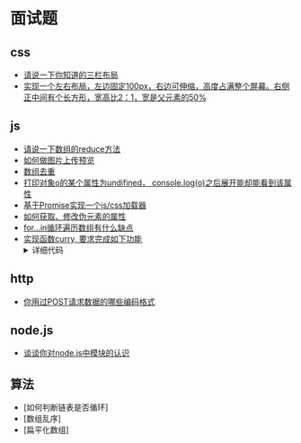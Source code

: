 # 面试题
## css
+ [请说一下你知道的三栏布局](../src/css/layout/css-layout1.html)
+ [实现一个左右布局，左边固定100px，右边可伸缩，高度占满整个屏幕。右侧正中间有个长方形，宽高比2：1，宽是父元素的50%](../src/css/layout/css-layout2.html)

## js
+ [请说一下数组的reduce方法](../knowledge/js/array/reduce.md)
+ [如何做图片上传预览](../src/js/dom/图片预览.html)
+ [数组去重](../question/数组去重.js)
+ [打印对象o的某个属性为undifined， console.log(o)之后展开能却能看到该属性](../question/对象属性获取问题/README.md)
+ [基于Promise实现一个js/css加载器](../question/promise_file_loader)
+ [如何获取、修改伪元素的属性](../question/获取并修改伪元素的值.html)
+ [for...in循环遍历数组有什么缺点](../knowledge/js/array/for_in.md)
+ [实现函数curry, 要求完成如下功能](curry_function.md)
  <details>
    <summary>详细代码</summary>
    <pre>
      function add(a, b, c) {
        return a + b + c
      }
      var add2 = curry(add);
      console.log(add2(1, 2)(3)) // 6
      console.log(add2(1)(2)(3)) // 6
    </pre>
  </details>

## http
+ [你用过POST请求数据的哪些编码格式](../knowledge/http/编码请求主体.md)

## node.js
+ [谈谈你对node.js中模块的认识](../knowledge/nodejs/module.md)

## 算法
+ [如何判断链表是否循环]
+ [数组乱序]
+ [扁平化数组]